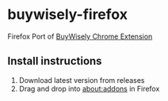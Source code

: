 # buywisely-firefox

Firefox Port of [BuyWisely Chrome Extension](https://chromewebstore.google.com/detail/buywisely-compare-track-p/clockgoljgonihmmbookebhmaokpfako)

## Install instructions
1. Download latest version from releases
2. Drag and drop into [about:addons](about:addons) in Firefox
